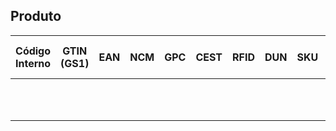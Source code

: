 ## Produto

Código Interno | GTIN (GS1) | EAN | NCM | GPC | CEST | RFID | DUN | SKU | Descrição | Valor de venda | Quantidade em estoque
---------------|------------|-----|-----|-----|------|------|-----|-----|-----------|----------------|----------------------
 | | | | | | | | | | | calculado de estoque
